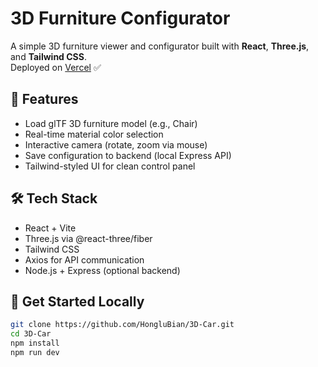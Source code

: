 # 3D Furniture Configurator

A simple 3D furniture viewer and configurator built with **React**, **Three.js**, and **Tailwind CSS**.  
Deployed on [Vercel](https://3-d-car-git-main-honglus-projects-2580078e.vercel.app/) ✅

## 🌟 Features

- Load glTF 3D furniture model (e.g., Chair)
- Real-time material color selection
- Interactive camera (rotate, zoom via mouse)
- Save configuration to backend (local Express API)
- Tailwind-styled UI for clean control panel

## 🛠️ Tech Stack

- React + Vite
- Three.js via @react-three/fiber
- Tailwind CSS
- Axios for API communication
- Node.js + Express (optional backend)

## 🚀 Get Started Locally

```bash
git clone https://github.com/HongluBian/3D-Car.git
cd 3D-Car
npm install
npm run dev
